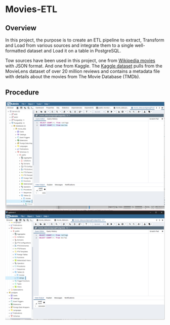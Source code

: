 # Movies-ETL

## Overview
In this project, the purpose is to create an ETL pipeline to extract, Transform and Load from various sources and integrate them to a single well-formatted dataset and Load it on a table in PostgreSQL.

Tow sources have been used in this project, one from [Wikipedia movies](https://2u-data-curriculum-team.s3.amazonaws.com/dataviz-online/module_8/wikipedia-movies.json) with JSON format. And one from Kaggle. The [Kaggle dataset](https://www.kaggle.com/rounakbanik/the-movies-dataset/download) pulls from the MovieLens dataset of over 20 million reviews and contains a metadata file with details about the movies from The Movie Database (TMDb).


## Procedure


![This is an image](/Resources/movies_query.png)
![This is an image](/Resources/ratings_query.png)
